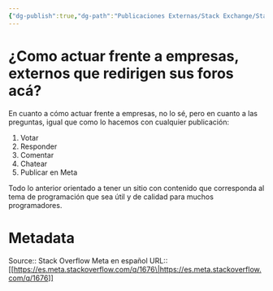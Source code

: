 ```yaml
---
{"dg-publish":true,"dg-path":"Publicaciones Externas/Stack Exchange/Stack Overflow en español/Stack Overflow en español Meta/es.meta.stackoverflow.com-1676.md","permalink":"/publicaciones-externas/stack-exchange/stack-overflow-en-espanol/stack-overflow-en-espanol-meta/es-meta-stackoverflow-com-1676/","title":"¿Como actuar frente a empresas, externos que redirigen sus foros acá?","hide":true,"noteIcon":"default","created":"2024-04-03T12:49:10.418-06:00","updated":"2024-04-05T16:44:00.389-06:00"}
---
```


# ¿Como actuar frente a empresas, externos que redirigen sus foros acá?

En cuanto a cómo actuar frente a empresas, no lo sé, pero en cuanto a las preguntas, igual que como lo hacemos con cualquier publicación:

1. Votar
2. Responder
3. Comentar
4. Chatear
5. Publicar en Meta

Todo lo anterior orientado a tener un sitio con contenido que corresponda al tema de programación que sea útil y de calidad para muchos programadores.

# Metadata
Source:: Stack Overflow Meta en español
URL:: [[https://es.meta.stackoverflow.com/q/1676\|https://es.meta.stackoverflow.com/q/1676]]

